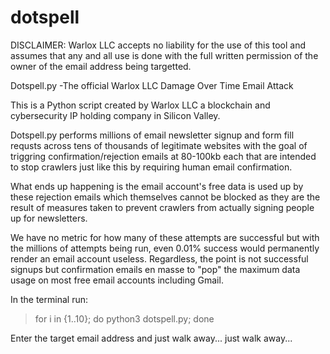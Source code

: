 # dotspell
DISCLAIMER: Warlox LLC accepts no liability for the use of this tool and assumes that any and all use
is done with the full written permission of the owner of the email address being targetted.

Dotspell.py -The official Warlox LLC Damage Over Time Email Attack

This is a Python script created by Warlox LLC a blockchain and cybersecurity IP holding company in Silicon Valley.

Dotspell.py performs millions of email newsletter signup and form fill requsts across tens
of thousands of legitimate websites with the goal of triggring confirmation/rejection emails
at 80-100kb each that are intended to stop crawlers just like this by requiring human email
confirmation.

What ends up happening is the email account's free data is used up by these rejection emails
which themselves cannot be blocked as they are the result of measures taken to prevent 
crawlers from actually signing people up for newsletters.

We have no metric for how many of these attempts are successful but with the millions of
attempts being run, even 0.01% success would permanently render an email account useless.
Regardless, the point is not successful signups but confirmation emails en masse to "pop"
the maximum data usage on most free email accounts including Gmail.

In the terminal run:

> for i in {1..10}; do python3 dotspell.py; done

Enter the target email address and just walk away... just walk away...

